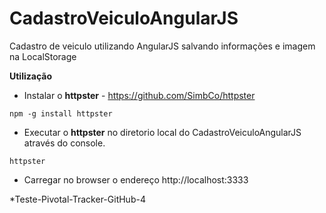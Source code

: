 ﻿CadastroVeiculoAngularJS
========================

Cadastro de veiculo utilizando AngularJS salvando informações e imagem na LocalStorage


**Utilização**

* Instalar o **httpster** - https://github.com/SimbCo/httpster
```console
npm -g install httpster
```

* Executar o **httpster** no diretorio local do CadastroVeiculoAngularJS através do console.
```console
httpster
```
* Carregar no browser o endereço http://localhost:3333


*Teste-Pivotal-Tracker-GitHub-4
